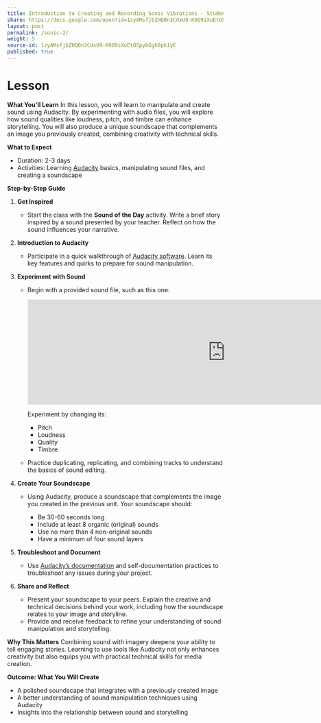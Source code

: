 ```yaml
---
title: Introduction to Creating and Recording Sonic Vibrations - Student
share: https://docs.google.com/open?id=1zyAMsfjbZHQ0n3CdxU9-K0O9iXuEtO5pybGgh8pk1yE
layout: post
permalink: /sonic-2/
weight: 5
source-id: 1zyAMsfjbZHQ0n3CdxU9-K0O9iXuEtO5pybGgh8pk1yE
published: true
---
```

# Lesson

<!--StartFragment-->

**What You’ll Learn** In this lesson, you will learn to manipulate and create sound using Audacity. By experimenting with audio files, you will explore how sound qualities like loudness, pitch, and timbre can enhance storytelling. You will also produce a unique soundscape that complements an image you previously created, combining creativity with technical skills.

**What to Expect**

* Duration: 2-3 days
* Activities: Learning [Audacity](https://www.audacityteam.org/) basics, manipulating sound files, and creating a soundscape

**Step-by-Step Guide**

1. **Get Inspired**

   * Start the class with the **Sound of the Day** activity. Write a brief story inspired by a sound presented by your teacher. Reflect on how the sound influences your narrative.
2. **Introduction to Audacity**

   * Participate in a quick walkthrough of [Audacity software](https://www.audacityteam.org/). Learn its key features and quirks to prepare for sound manipulation.
3. **Experiment with Sound**

   * Begin with a provided sound file, such as this one: 

     <iframe frameborder="0" scrolling="no" src="https://freesound.org/embed/sound/iframe/348251/simple/large/" width="920" height="245"></iframe>

     Experiment by changing its:

     * Pitch
     * L﻿oudness
     * Quality
     * Timbre
   * Practice duplicating, replicating, and combining tracks to understand the basics of sound editing.
4. **Create Your Soundscape**

   * Using Audacity, produce a soundscape that complements the image you created in the previous unit. Your soundscape should:

     * Be 30-60 seconds long
     * Include at least 8 organic (original) sounds
     * Use no more than 4 non-original sounds
     * Have a minimum of four sound layers
5. **Troubleshoot and Document**

   * Use [Audacity’s documentation](https://support.audacityteam.org/) and self-documentation practices to troubleshoot any issues during your project.
6. **Share and Reflect**

   * Present your soundscape to your peers. Explain the creative and technical decisions behind your work, including how the soundscape relates to your image and storyline.
   * Provide and receive feedback to refine your understanding of sound manipulation and storytelling.

**Why This Matters** Combining sound with imagery deepens your ability to tell engaging stories. Learning to use tools like Audacity not only enhances creativity but also equips you with practical technical skills for media creation.

**Outcome: What You Will Create**

* A polished soundscape that integrates with a previously created image
* A better understanding of sound manipulation techniques using Audacity
* Insights into the relationship between sound and storytelling

<!--EndFragment-->